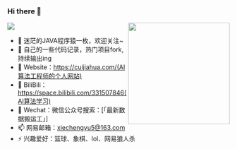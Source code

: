 ﻿### Hi there 👋

<!--
**nakeyxie/nakeyxie** is a ✨ _special_ ✨ repository because its `README.md` (this file) appears on your GitHub profile.

Here are some ideas to get you started:

- 🔭 I’m currently working on ...
- 🌱 I’m currently learning ...
- 👯 I’m looking to collaborate on ...
- 🤔 I’m looking for help with ...
- 💬 Ask me about ...
- 📫 How to reach me: ...
- 😄 Pronouns: ...
- ⚡ Fun fact: ...
-->

![](https://visitor-badge.glitch.me/badge?page_id=nakeyxie)
<img align='right' src="https://media.giphy.com/media/M9gbBd9nbDrOTu1Mqx/giphy.gif" width="230">

- 🔭 迷茫的JAVA程序猿一枚，欢迎关注~
- 🌱 自己的一些代码记录，热门项目fork,持续输出ing
- 🤔 Website：https://cuijiahua.com/(AI算法工程师的个人网站)
- 🌈 BiliBili：https://space.bilibili.com/331507846(AI算法学习)
- 👯 Wechat：微信公众号搜索：[「最新数据搬运工」]
- 📫 网易邮箱：xiechengyu5@163.com
- ⚡  兴趣爱好：篮球、象棋、lol、网易狼人杀
<!--(https://cuijiahua.com/wp-content/uploads/2020/05/gzh-w.jpg)-->

